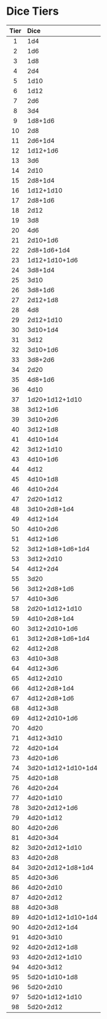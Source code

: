 # Dice Tiers
| Tier | Dice |
| :---: | :--- |
| 1 | 1d4 |
| 2 | 1d6 |
| 3 | 1d8 |
| 4 | 2d4 |
| 5 | 1d10 |
| 6 | 1d12 |
| 7 | 2d6 |
| 8 | 3d4 |
| 9 | 1d8+1d6 |
| 10 | 2d8 |
| 11 | 2d6+1d4 |
| 12 | 1d12+1d6 |
| 13 | 3d6 |
| 14 | 2d10 |
| 15 | 2d8+1d4 |
| 16 | 1d12+1d10 |
| 17 | 2d8+1d6 |
| 18 | 2d12 |
| 19 | 3d8 |
| 20 | 4d6 |
| 21 | 2d10+1d6 |
| 22 | 2d8+1d6+1d4 |
| 23 | 1d12+1d10+1d6 |
| 24 | 3d8+1d4 |
| 25 | 3d10 |
| 26 | 3d8+1d6 |
| 27 | 2d12+1d8 |
| 28 | 4d8 |
| 29 | 2d12+1d10 |
| 30 | 3d10+1d4 |
| 31 | 3d12 |
| 32 | 3d10+1d6 |
| 33 | 3d8+2d6 |
| 34 | 2d20 |
| 35 | 4d8+1d6 |
| 36 | 4d10 |
| 37 | 1d20+1d12+1d10 |
| 38 | 3d12+1d6 |
| 39 | 3d10+2d6 |
| 40 | 3d12+1d8 |
| 41 | 4d10+1d4 |
| 42 | 3d12+1d10 |
| 43 | 4d10+1d6 |
| 44 | 4d12 |
| 45 | 4d10+1d8 |
| 46 | 4d10+2d4 |
| 47 | 2d20+1d12 |
| 48 | 3d10+2d8+1d4 |
| 49 | 4d12+1d4 |
| 50 | 4d10+2d6 |
| 51 | 4d12+1d6 |
| 52 | 3d12+1d8+1d6+1d4 |
| 53 | 3d12+2d10 |
| 54 | 4d12+2d4 |
| 55 | 3d20 |
| 56 | 3d12+2d8+1d6 |
| 57 | 4d10+3d6 |
| 58 | 2d20+1d12+1d10 |
| 59 | 4d10+2d8+1d4 |
| 60 | 3d12+2d10+1d6 |
| 61 | 3d12+2d8+1d6+1d4 |
| 62 | 4d12+2d8 |
| 63 | 4d10+3d8 |
| 64 | 4d12+3d6 |
| 65 | 4d12+2d10 |
| 66 | 4d12+2d8+1d4 |
| 67 | 4d12+2d8+1d6 |
| 68 | 4d12+3d8 |
| 69 | 4d12+2d10+1d6 |
| 70 | 4d20 |
| 71 | 4d12+3d10 |
| 72 | 4d20+1d4 |
| 73 | 4d20+1d6 |
| 74 | 3d20+1d12+1d10+1d4 |
| 75 | 4d20+1d8 |
| 76 | 4d20+2d4 |
| 77 | 4d20+1d10 |
| 78 | 3d20+2d12+1d6 |
| 79 | 4d20+1d12 |
| 80 | 4d20+2d6 |
| 81 | 4d20+3d4 |
| 82 | 3d20+2d12+1d10 |
| 83 | 4d20+2d8 |
| 84 | 3d20+2d12+1d8+1d4 |
| 85 | 4d20+3d6 |
| 86 | 4d20+2d10 |
| 87 | 4d20+2d12 |
| 88 | 4d20+3d8 |
| 89 | 4d20+1d12+1d10+1d4 |
| 90 | 4d20+2d12+1d4 |
| 91 | 4d20+3d10 |
| 92 | 4d20+2d12+1d8 |
| 93 | 4d20+2d12+1d10 |
| 94 | 4d20+3d12 |
| 95 | 5d20+1d10+1d8 |
| 96 | 5d20+2d10 |
| 97 | 5d20+1d12+1d10 |
| 98 | 5d20+2d12 |
